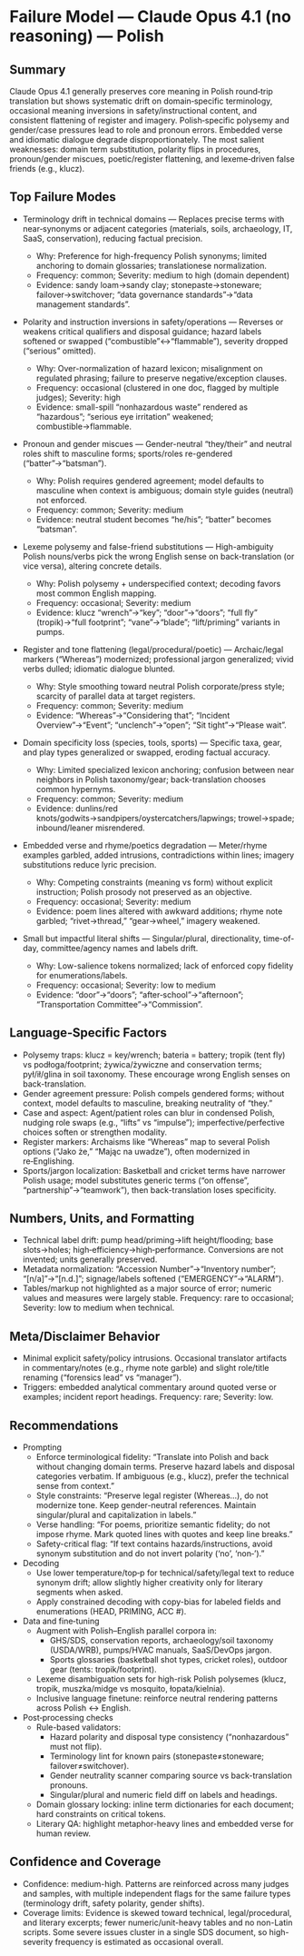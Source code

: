 # Failure Model — Claude Opus 4.1 (no reasoning) — Polish

## Summary
Claude Opus 4.1 generally preserves core meaning in Polish round‑trip translation but shows systematic drift on domain‑specific terminology, occasional meaning inversions in safety/instructional content, and consistent flattening of register and imagery. Polish‑specific polysemy and gender/case pressures lead to role and pronoun errors. Embedded verse and idiomatic dialogue degrade disproportionately. The most salient weaknesses: domain term substitution, polarity flips in procedures, pronoun/gender miscues, poetic/register flattening, and lexeme‑driven false friends (e.g., klucz).

## Top Failure Modes
- Terminology drift in technical domains — Replaces precise terms with near‑synonyms or adjacent categories (materials, soils, archaeology, IT, SaaS, conservation), reducing factual precision.
  - Why: Preference for high-frequency Polish synonyms; limited anchoring to domain glossaries; translationese normalization.
  - Frequency: common; Severity: medium to high (domain dependent)
  - Evidence: sandy loam→sandy clay; stonepaste→stoneware; failover→switchover; “data governance standards”→“data management standards”.

- Polarity and instruction inversions in safety/operations — Reverses or weakens critical qualifiers and disposal guidance; hazard labels softened or swapped (“combustible”↔“flammable”), severity dropped (“serious” omitted).
  - Why: Over-normalization of hazard lexicon; misalignment on regulated phrasing; failure to preserve negative/exception clauses.
  - Frequency: occasional (clustered in one doc, flagged by multiple judges); Severity: high
  - Evidence: small-spill “nonhazardous waste” rendered as “hazardous”; “serious eye irritation” weakened; combustible→flammable.

- Pronoun and gender miscues — Gender-neutral “they/their” and neutral roles shift to masculine forms; sports/roles re-gendered (“batter”→“batsman”).
  - Why: Polish requires gendered agreement; model defaults to masculine when context is ambiguous; domain style guides (neutral) not enforced.
  - Frequency: common; Severity: medium
  - Evidence: neutral student becomes “he/his”; “batter” becomes “batsman”.

- Lexeme polysemy and false-friend substitutions — High-ambiguity Polish nouns/verbs pick the wrong English sense on back-translation (or vice versa), altering concrete details.
  - Why: Polish polysemy + underspecified context; decoding favors most common English mapping.
  - Frequency: occasional; Severity: medium
  - Evidence: klucz “wrench”→“key”; “door”→“doors”; “full fly” (tropik)→“full footprint”; “vane”→“blade”; “lift/priming” variants in pumps.

- Register and tone flattening (legal/procedural/poetic) — Archaic/legal markers (“Whereas”) modernized; professional jargon generalized; vivid verbs dulled; idiomatic dialogue blunted.
  - Why: Style smoothing toward neutral Polish corporate/press style; scarcity of parallel data at target registers.
  - Frequency: common; Severity: medium
  - Evidence: “Whereas”→“Considering that”; “Incident Overview”→“Event”; “unclench”→“open”; “Sit tight”→“Please wait”.

- Domain specificity loss (species, tools, sports) — Specific taxa, gear, and play types generalized or swapped, eroding factual accuracy.
  - Why: Limited specialized lexicon anchoring; confusion between near neighbors in Polish taxonomy/gear; back-translation chooses common hypernyms.
  - Frequency: common; Severity: medium
  - Evidence: dunlins/red knots/godwits→sandpipers/oystercatchers/lapwings; trowel→spade; inbound/leaner misrendered.

- Embedded verse and rhyme/poetics degradation — Meter/rhyme examples garbled, added intrusions, contradictions within lines; imagery substitutions reduce lyric precision.
  - Why: Competing constraints (meaning vs form) without explicit instruction; Polish prosody not preserved as an objective.
  - Frequency: occasional; Severity: medium
  - Evidence: poem lines altered with awkward additions; rhyme note garbled; “rivet→thread,” “gear→wheel,” imagery weakened.

- Small but impactful literal shifts — Singular/plural, directionality, time-of-day, committee/agency names and labels drift.
  - Why: Low-salience tokens normalized; lack of enforced copy fidelity for enumerations/labels.
  - Frequency: occasional; Severity: low to medium
  - Evidence: “door”→“doors”; “after‑school”→“afternoon”; “Transportation Committee”→“Commission”.

## Language‑Specific Factors
- Polysemy traps: klucz = key/wrench; bateria = battery; tropik (tent fly) vs podłoga/footprint; żywica/żywiczne and conservation terms; pył/ił/glina in soil taxonomy. These encourage wrong English senses on back-translation.
- Gender agreement pressure: Polish compels gendered forms; without context, model defaults to masculine, breaking neutrality of “they.”
- Case and aspect: Agent/patient roles can blur in condensed Polish, nudging role swaps (e.g., “lifts” vs “impulse”); imperfective/perfective choices soften or strengthen modality.
- Register markers: Archaisms like “Whereas” map to several Polish options (“Jako że,” “Mając na uwadze”), often modernized in re‑Englishing.
- Sports/jargon localization: Basketball and cricket terms have narrower Polish usage; model substitutes generic terms (“on offense”, “partnership”→“teamwork”), then back-translation loses specificity.

## Numbers, Units, and Formatting
- Technical label drift: pump head/priming→lift height/flooding; base slots→holes; high‑efficiency→high‑performance. Conversions are not invented; units generally preserved.
- Metadata normalization: “Accession Number”→“Inventory number”; “[n/a]”→“[n.d.]”; signage/labels softened (“EMERGENCY”→“ALARM”).
- Tables/markup not highlighted as a major source of error; numeric values and measures were largely stable. Frequency: rare to occasional; Severity: low to medium when technical.

## Meta/Disclaimer Behavior
- Minimal explicit safety/policy intrusions. Occasional translator artifacts in commentary/notes (e.g., rhyme note garble) and slight role/title renaming (“forensics lead” vs “manager”).
- Triggers: embedded analytical commentary around quoted verse or examples; incident report headings. Frequency: rare; Severity: low.

## Recommendations
- Prompting
  - Enforce terminological fidelity: “Translate into Polish and back without changing domain terms. Preserve hazard labels and disposal categories verbatim. If ambiguous (e.g., klucz), prefer the technical sense from context.”
  - Style constraints: “Preserve legal register (Whereas…), do not modernize tone. Keep gender-neutral references. Maintain singular/plural and capitalization in labels.”
  - Verse handling: “For poems, prioritize semantic fidelity; do not impose rhyme. Mark quoted lines with quotes and keep line breaks.”
  - Safety-critical flag: “If text contains hazards/instructions, avoid synonym substitution and do not invert polarity (‘no’, ‘non‑’).”
- Decoding
  - Use lower temperature/top‑p for technical/safety/legal text to reduce synonym drift; allow slightly higher creativity only for literary segments when asked.
  - Apply constrained decoding with copy-bias for labeled fields and enumerations (HEAD, PRIMING, ACC #).
- Data and fine‑tuning
  - Augment with Polish–English parallel corpora in:
    - GHS/SDS, conservation reports, archaeology/soil taxonomy (USDA/WRB), pumps/HVAC manuals, SaaS/DevOps jargon.
    - Sports glossaries (basketball shot types, cricket roles), outdoor gear (tents: tropik/footprint).
  - Lexeme disambiguation sets for high-risk Polish polysemes (klucz, tropik, muszka/midge vs mosquito, łopata/kielnia).
  - Inclusive language finetune: reinforce neutral rendering patterns across Polish ↔ English.
- Post‑processing checks
  - Rule-based validators:
    - Hazard polarity and disposal type consistency (“nonhazardous” must not flip).
    - Terminology lint for known pairs (stonepaste≠stoneware; failover≠switchover).
    - Gender neutrality scanner comparing source vs back-translation pronouns.
    - Singular/plural and numeric field diff on labels and headings.
  - Domain glossary locking: inline term dictionaries for each document; hard constraints on critical tokens.
  - Literary QA: highlight metaphor-heavy lines and embedded verse for human review.

## Confidence and Coverage
- Confidence: medium-high. Patterns are reinforced across many judges and samples, with multiple independent flags for the same failure types (terminology drift, safety polarity, gender shifts).
- Coverage limits: Evidence is skewed toward technical, legal/procedural, and literary excerpts; fewer numeric/unit-heavy tables and no non-Latin scripts. Some severe issues cluster in a single SDS document, so high-severity frequency is estimated as occasional overall.